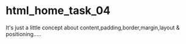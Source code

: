 # html_home_task_04
It's just a little concept about content,padding,border,margin,layout &amp; positioning.....
